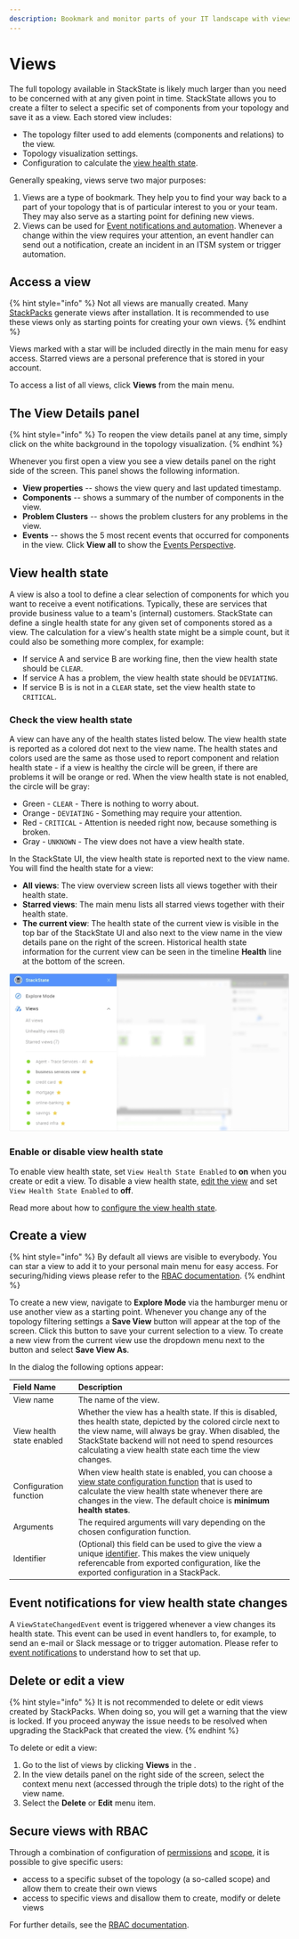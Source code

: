 ```yaml
---
description: Bookmark and monitor parts of your IT landscape with views
---
```


# Views

The full topology available in StackState is likely much larger than you need to be concerned with at any given point in time. StackState allows you to create a filter to select a specific set of components from your topology and save it as a view. Each stored view includes:

* The topology filter used to add elements \(components and relations\) to the view.
* Topology visualization settings.
* Configuration to calculate the [view health state](#view-health-state).

Generally speaking, views serve two major purposes:

1. Views are a type of bookmark. They help you to find your way back to a part of your topology that is of particular interest to you or your team. They may also serve as a starting point for defining new views.
2. Views can be used for [Event notifications and automation](/use/health-state-and-event-notifications/send-event-notifications.md). Whenever a change within the view requires your attention, an event handler can send out a notification, create an incident in an ITSM system or trigger automation.

## Access a view

{% hint style="info" %}
Not all views are manually created. Many [StackPacks](/stackpacks/about-stackpacks.md) generate views after installation. It is recommended to use these views only as starting points for creating your own views.
{% endhint %}

Views marked with a star will be included directly in the main menu for easy access. Starred views are a personal preference that is stored in your account.

To access a list of all views, click **Views** from the main menu.

## The View Details panel

{% hint style="info" %}
To reopen the view details panel at any time, simply click on the white background in the topology visualization.
{% endhint %}

Whenever you first open a view you see a view details panel on the right side of the screen. This panel shows the following information.

* **View properties** -- shows the view query and last updated timestamp.
* **Components** -- shows a summary of the number of components in the view.
* **Problem Clusters** -- shows the problem clusters for any problems in the view.
* **Events** -- shows the 5 most recent events that occurred for components in the view. Click **View all** to show the [Events Perspective](/use/perspectives/events_perspective.md).

## View health state

A view is also a tool to define a clear selection of components for which you want to receive a event notifications. Typically, these are services that provide business value to a team's \(internal\) customers. StackState can define a single health state for any given set of components stored as a view. The calculation for a view's health state might be a simple count, but it could also be something more complex, for example:

* If service A and service B are working fine, then the view health state should be `CLEAR`.
* If service A has a problem, the view health state should be `DEVIATING`.
* If service B is is not in a `CLEAR` state, set the view health state to `CRITICAL`.

### Check the view health state

A view can have any of the health states listed below. The view health state is reported as a colored dot next to the view name. The health states and colors used are the same as those used to report component and relation health state - if a view is healthy the circle will be green, if there are problems it will be orange or red. When the view health state is not enabled, the circle will be gray:

* Green - `CLEAR` - There is nothing to worry about.
* Orange - `DEVIATING` - Something may require your attention.
* Red - `CRITICAL` - Attention is needed right now, because something is broken.
* Gray - `UNKNOWN` - The view does not have a view health state.

In the StackState UI, the view health state is reported next to the view name. You will find the health state for a view:

* **All views**: The view overview screen lists all views together with their health state.
* **Starred views**: The main menu lists all starred views together with their health state.
* **The current view**: The health state of the current view is visible in the top bar of the StackState UI and also next to the view name in the view details pane on the right of the screen. Historical health state information for the current view can be seen in the timeline **Health** line at the bottom of the screen.

![View health state in main menu](/.gitbook/assets/v42_view_health_main_menu.png)

### Enable or disable view health state

To enable view health state, set `View Health State Enabled` to **on** when you create or edit a view. To disable a view health state, [edit the view](#delete-or-edit-a-view) and set `View Health State Enabled` to **off**.

Read more about how to [configure the view health state](/use/health-state-and-event-notifications/configure-view-health.md).

## Create a view

{% hint style="info" %}
By default all views are visible to everybody. You can star a view to add it to your personal main menu for easy access. For securing/hiding views please refer to the [RBAC documentation](/configure/security/rbac/role_based_access_control.md).
{% endhint %}

To create a new view, navigate to **Explore Mode** via the hamburger menu or use another view as a starting point. Whenever you change any of the topology filtering settings a **Save View** button will appear at the top of the screen. Click this button to save your current selection to a view. To create a new view from the current view use the dropdown menu next to the button and select **Save View As**.

In the dialog the following options appear:

| Field Name | Description |
| :--- | :--- |
| View name | The name of the view. |
| View health state enabled | Whether the view has a health state. If this is disabled, thes health state, depicted by the colored circle next to the view name, will always be gray. When disabled, the StackState backend will not need to spend resources calculating a view health state each time the view changes. |
| Configuration function | When view health state is enabled, you can choose a [view state configuration function](/configure/topology/view_state_configuration.md#view-health-state-configuration-function-minimum-health-states) that is used to calculate the view health state whenever there are changes in the view. The default choice is **minimum health states**. |
| Arguments | The required arguments will vary depending on the chosen configuration function. |
| Identifier | \(Optional\) this field can be used to give the view a unique [identifier](/configure/identifiers.md). This makes the view uniquely referencable from exported configuration, like the exported configuration in a StackPack. |

## Event notifications for view health state changes

A `ViewStateChangedEvent` event is triggered whenever a view changes its health state. This event can be used in event handlers to, for example, to send an e-mail or Slack message or to trigger automation. Please refer to [event notifications](/use/health-state-and-event-notifications/send-event-notifications.md) to understand how to set that up.

## Delete or edit a view

{% hint style="info" %}
It is not recommended to delete or edit views created by StackPacks. When doing so, you will get a warning that the view is locked. If you proceed anyway the issue needs to be resolved when upgrading the StackPack that created the view.
{% endhint %}

To delete or edit a view:

1. Go to the list of views by clicking **Views** in the .
2. In the view details panel on the right side of the screen, select the context menu next \(accessed through the triple dots\) to the right of the view name.
3. Select the **Delete** or **Edit** menu item.

## Secure views with RBAC

Through a combination of configuration of [permissions](/configure/security/rbac/rbac_permissions.md) and [scope](/configure/security/rbac/rbac_scopes.md), it is possible to give specific users:

* access to a specific subset of the topology \(a so-called scope\) and allow them to create their own views
* access to specific views and disallow them to create, modify or delete views

For further details, see the [RBAC documentation](/configure/security/rbac/role_based_access_control.md).

